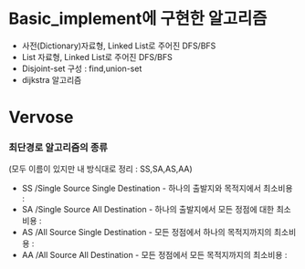 # Basic_implement에 구현한 알고리즘

- 사전(Dictionary)자료형, Linked List로 주어진 DFS/BFS
- List 자료형, Linked List로 주어진 DFS/BFS
- Disjoint-set 구성 : find,union-set
- dijkstra 알고리즘

# Vervose

### 최단경로 알고리즘의 종류

(모두 이름이 있지만 내 방식대로 정리 : SS,SA,AS,AA)

- SS /Single Source Single Destination - 하나의 출발지와 목적지에서 최소비용 :
- SA /Single Source All Destination - 하나의 출발지에서 모든 정점에 대한 최소비용 :
- AS /All Source Single Destination - 모든 정점에서 하나의 목적지까지의 최소비용 :
- AA /All Source All Destination - 모든 정점에서 모든 목적지까지의 최소비용 :
